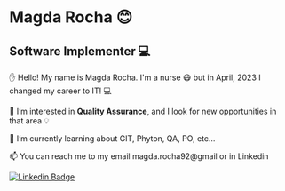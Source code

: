 # Magda Rocha :blush:

## Software Implementer :computer:

:raised_hand: Hello! My name is Magda Rocha. I'm a nurse :mask: but in April, 2023 I changed my career to IT! :computer:

👀 I’m interested in __Quality Assurance__, and I look for new opportunities in that area :bulb:

:date: I’m currently learning about GIT, Phyton, QA, PO, etc...

📫 You can reach me to my email magda.rocha92@gmail or in Linkedin

[![Linkedin Badge](https://img.shields.io/badge/-LinkedIn-blue?style=flat-square&logo=Linkedin&logoColor=white&link=https://www.linkedin.com/in/magda--rocha/)](https://www.linkedin.com/in/magda--rocha/)
